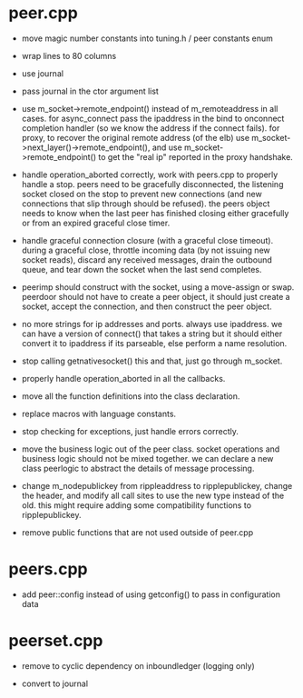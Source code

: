 ﻿# peer.cpp

- move magic number constants into tuning.h / peer constants enum 

- wrap lines to 80 columns

- use journal

- pass journal in the ctor argument list

- use m_socket->remote_endpoint() instead of m_remoteaddress in all cases.
  for async_connect pass the ipaddress in the bind to onconnect completion
  handler (so we know the address if the connect fails). for proxy, to recover
  the original remote address (of the elb) use m_socket->next_layer()->remote_endpoint(),
  and use m_socket->remote_endpoint() to get the "real ip" reported in the proxy
  handshake.

- handle operation_aborted correctly, work with peers.cpp to properly handle
  a stop. peers need to be gracefully disconnected, the listening socket closed
  on the stop to prevent new connections (and new connections that slip
  through should be refused). the peers object needs to know when the last
  peer has finished closing either gracefully or from an expired graceful
  close timer.

- handle graceful connection closure (with a graceful close timeout). during
  a graceful close, throttle incoming data (by not issuing new socket reads),
  discard any received messages, drain the outbound queue, and tear down
  the socket when the last send completes.

- peerimp should construct with the socket, using a move-assign or swap.
  peerdoor should not have to create a peer object, it should just create a
  socket, accept the connection, and then construct the peer object.

- no more strings for ip addresses and ports. always use ipaddress. we can
  have a version of connect() that takes a string but it should either convert
  it to ipaddress if its parseable, else perform a name resolution.

- stop calling getnativesocket() this and that, just go through m_socket.

- properly handle operation_aborted in all the callbacks.

- move all the function definitions into the class declaration.

- replace macros with language constants.

- stop checking for exceptions, just handle errors correctly.

- move the business logic out of the peer class. socket operations and business
  logic should not be mixed together. we can declare a new class peerlogic to
  abstract the details of message processing.

- change m_nodepublickey from rippleaddress to ripplepublickey, change the
  header, and modify all call sites to use the new type instead of the old. this
  might require adding some compatibility functions to ripplepublickey.

- remove public functions that are not used outside of peer.cpp

# peers.cpp

- add peer::config instead of using getconfig() to pass in configuration data

# peerset.cpp

- remove to cyclic dependency on inboundledger (logging only)

- convert to journal


